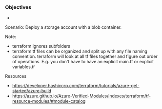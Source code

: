 


### Objectives

*
Scenario: Deploy a storage account with a blob container.


Note: 
*  terraform ignores subfolders
*  terraform tf files can be organized and split up with any file naming convention. terraform will look at all tf files together and figure out order of operations. E.g. you don't have to have an explicit main.tf or explicit variables.tf

Resources
* https://developer.hashicorp.com/terraform/tutorials/azure-get-started/azure-build
* https://azure.github.io/Azure-Verified-Modules/indexes/terraform/tf-resource-modules/#module-catalog
